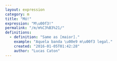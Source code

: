 ```yaml
---
layout: expression
category: m
title: "Mó!"
expression: "M\u00f3!"
permalink: "/m/m%C3%B3%21/"
definitions:
  - definition: "Same as [maior]."
    example: "Aquela banda \u00e9 m\u00f3 legal."
    created: "2016-01-05T01:42:28"
    author: "Lucas Caton"
---
```

